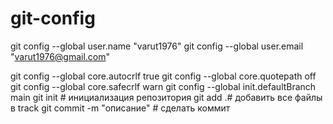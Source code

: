 # git-config

git config --global user.name "varut1976"
git config --global user.email "varut1976@gmail.com"

git config --global core.autocrlf true
git config --global core.quotepath off
git config --global core.safecrlf warn
git config --global init.defaultBranch main
git init # инициализация репозитория
git add .# добавить все файлы в track
git commit -m "описание" # сделать коммит
